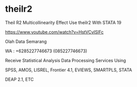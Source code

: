 # theilr2
Theil R2 Multicollinearity Effect Use theilr2 With STATA 19

https://www.youtube.com/watch?v=HstVCvISlFc

Olah Data Semarang

WA : +6285227746673 (085227746673)

Receive Statistical Analysis Data Processing Services Using

SPSS, AMOS, LISREL, Frontier 4.1, EVIEWS, SMARTPLS, STATA

DEAP 2.1, ETC
